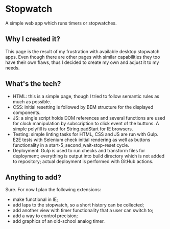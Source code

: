 # Stopwatch
A simple web app which runs timers or stopwatches.

## Why I created it?
This page is the result of my frustration with available desktop stopwatch apps. Even though there are other pages with similar capabilities they too have their own flaws, thus I decided to create my own and adjust it to my needs.

## What's the tech?
- HTML: this is a simple page, though I tried to follow semantic rules as much as possible.
- CSS: initial resetting is followed by BEM structure for the displayed components.
- JS: a single script holds DOM references and several functions are used for clock manipulation by subscription to click event of the buttons. A simple polyfill is used for String.padStart for IE browsers.
- Testing: simple linting tasks for HTML, CSS and JS are run with Gulp. E2E tests with Selenium check initial rendering as well as buttons functionality in a start-5_second_wait-stop-reset cycle.
- Deployment: Gulp is used to run checks and transform files for deployment; everything is output into build directory which is not added to repository; actual deployment is performed with GitHub actions.

## Anything to add?
Sure. For now I plan the following extensions:
- make functional in IE;
- add laps to the stopwatch, so a short history can be collected;
- add another view with timer functionality that a user can switch to;
- add a way to control precision;
- add graphics of an old-school analog timer.
